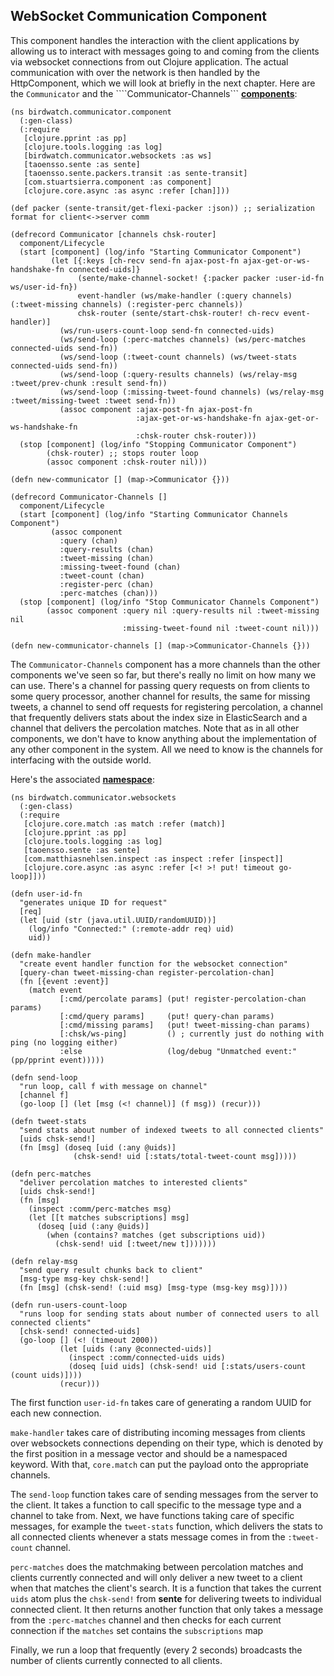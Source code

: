 ## WebSocket Communication Component

This component handles the interaction with the client applications by allowing us to interact with messages going to and coming from the clients via websocket connections from out Clojure application. The actual communication with over the network is then handled by the HttpComponent, which we will look at briefly in the next chapter. Here are the ````Communicator```` and the ````Communicator-Channels``` **[components](https://github.com/matthiasn/BirdWatch/blob/a7a27c76fb4a882daa485d0231de30c1cc078652/Clojure-Websockets/MainApp/src/clj/birdwatch/communicator/component.clj)**:

~~~
(ns birdwatch.communicator.component
  (:gen-class)
  (:require
   [clojure.pprint :as pp]
   [clojure.tools.logging :as log]
   [birdwatch.communicator.websockets :as ws]
   [taoensso.sente :as sente]
   [taoensso.sente.packers.transit :as sente-transit]
   [com.stuartsierra.component :as component]
   [clojure.core.async :as async :refer [chan]]))

(def packer (sente-transit/get-flexi-packer :json)) ;; serialization format for client<->server comm

(defrecord Communicator [channels chsk-router]
  component/Lifecycle
  (start [component] (log/info "Starting Communicator Component")
         (let [{:keys [ch-recv send-fn ajax-post-fn ajax-get-or-ws-handshake-fn connected-uids]}
               (sente/make-channel-socket! {:packer packer :user-id-fn ws/user-id-fn})
               event-handler (ws/make-handler (:query channels) (:tweet-missing channels) (:register-perc channels))
               chsk-router (sente/start-chsk-router! ch-recv event-handler)]
           (ws/run-users-count-loop send-fn connected-uids)
           (ws/send-loop (:perc-matches channels) (ws/perc-matches connected-uids send-fn))
           (ws/send-loop (:tweet-count channels) (ws/tweet-stats connected-uids send-fn))
           (ws/send-loop (:query-results channels) (ws/relay-msg :tweet/prev-chunk :result send-fn))
           (ws/send-loop (:missing-tweet-found channels) (ws/relay-msg :tweet/missing-tweet :tweet send-fn))
           (assoc component :ajax-post-fn ajax-post-fn
                            :ajax-get-or-ws-handshake-fn ajax-get-or-ws-handshake-fn
                            :chsk-router chsk-router)))
  (stop [component] (log/info "Stopping Communicator Component")
        (chsk-router) ;; stops router loop
        (assoc component :chsk-router nil)))

(defn new-communicator [] (map->Communicator {}))

(defrecord Communicator-Channels []
  component/Lifecycle
  (start [component] (log/info "Starting Communicator Channels Component")
         (assoc component
           :query (chan)
           :query-results (chan)
           :tweet-missing (chan)
           :missing-tweet-found (chan)
           :tweet-count (chan)
           :register-perc (chan)
           :perc-matches (chan)))
  (stop [component] (log/info "Stop Communicator Channels Component")
        (assoc component :query nil :query-results nil :tweet-missing nil
                         :missing-tweet-found nil :tweet-count nil)))

(defn new-communicator-channels [] (map->Communicator-Channels {}))
~~~

The ````Communicator-Channels```` component has a more channels than the other components we've seen so far, but there's really no limit on how many we can use. There's a channel for passing query requests on from clients to some query processor, another channel for results, the same for missing tweets, a channel to send off requests for registering percolation, a channel that frequently delivers stats about the index size in ElasticSearch and a channel that delivers the percolation matches. Note that as in all other components, we don't have to know anything about the implementation of any other component in the system. All we need to know is the channels for interfacing with the outside world.

Here's the associated **[namespace](https://github.com/matthiasn/BirdWatch/blob/3c793a8ded198ba9aa2360f1efb538dd548383b2/Clojure-Websockets/MainApp/src/clj/birdwatch/communicator/websockets.clj)**:

~~~
(ns birdwatch.communicator.websockets
  (:gen-class)
  (:require
   [clojure.core.match :as match :refer (match)]
   [clojure.pprint :as pp]
   [clojure.tools.logging :as log]
   [taoensso.sente :as sente]
   [com.matthiasnehlsen.inspect :as inspect :refer [inspect]]
   [clojure.core.async :as async :refer [<! >! put! timeout go-loop]]))

(defn user-id-fn
  "generates unique ID for request"
  [req]
  (let [uid (str (java.util.UUID/randomUUID))]
    (log/info "Connected:" (:remote-addr req) uid)
    uid))

(defn make-handler
  "create event handler function for the websocket connection"
  [query-chan tweet-missing-chan register-percolation-chan]
  (fn [{event :event}]
    (match event
           [:cmd/percolate params] (put! register-percolation-chan params)
           [:cmd/query params]     (put! query-chan params)
           [:cmd/missing params]   (put! tweet-missing-chan params)
           [:chsk/ws-ping]         () ; currently just do nothing with ping (no logging either)
           :else                   (log/debug "Unmatched event:" (pp/pprint event)))))

(defn send-loop
  "run loop, call f with message on channel"
  [channel f]
  (go-loop [] (let [msg (<! channel)] (f msg)) (recur)))

(defn tweet-stats
  "send stats about number of indexed tweets to all connected clients"
  [uids chsk-send!]
  (fn [msg] (doseq [uid (:any @uids)]
              (chsk-send! uid [:stats/total-tweet-count msg]))))

(defn perc-matches
  "deliver percolation matches to interested clients"
  [uids chsk-send!]
  (fn [msg]
    (inspect :comm/perc-matches msg)
    (let [[t matches subscriptions] msg]
      (doseq [uid (:any @uids)]
        (when (contains? matches (get subscriptions uid))
          (chsk-send! uid [:tweet/new t]))))))

(defn relay-msg
  "send query result chunks back to client"
  [msg-type msg-key chsk-send!]
  (fn [msg] (chsk-send! (:uid msg) [msg-type (msg-key msg)])))

(defn run-users-count-loop
  "runs loop for sending stats about number of connected users to all connected clients"
  [chsk-send! connected-uids]
  (go-loop [] (<! (timeout 2000))
           (let [uids (:any @connected-uids)]
             (inspect :comm/connected-uids uids)
             (doseq [uid uids] (chsk-send! uid [:stats/users-count (count uids)])))
           (recur)))
~~~

The first function ````user-id-fn```` takes care of generating a random UUID for each new connection.

````make-handler```` takes care of distributing incoming messages from clients over websockets connections depending on their type, which is denoted by the first position in a message vector and should be a namespaced keyword. With that, ````core.match```` can put the payload onto the appropriate channels.

The ````send-loop```` function takes care of sending messages from the server to the client. It takes a function to call specific to the message type and a channel to take from. Next, we have functions taking care of specific messages, for example the ````tweet-stats```` function, which delivers the stats to all connected clients whenever a stats message comes in from the ````:tweet-count```` channel.

````perc-matches```` does the matchmaking between percolation matches and clients currently connected and will only deliver a new tweet to a client when that matches the client's search. It is a function that takes the current ````uids```` atom plus the ````chsk-send!```` from **sente** for delivering tweets to individual connected client. It then returns another function that only takes a message from the ````:perc-matches```` channel and then checks for each current connection if the ````matches```` set contains the ````subscriptions```` map

Finally, we run a loop that frequently (every 2 seconds) broadcasts the number of clients currently connected to all clients.
